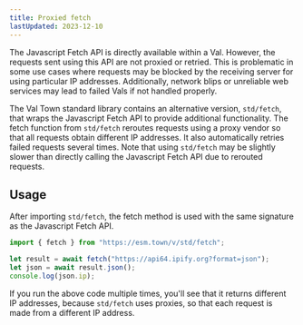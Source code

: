 ```yaml
---
title: Proxied fetch
lastUpdated: 2023-12-10
---
```



The Javascript Fetch API is directly available within a Val. However, the requests sent using this API are not proxied or retried. This is problematic in some use cases where requests may be blocked by the receiving server for using particular IP addresses. Additionally, network blips or unreliable web services may lead to failed Vals if not handled properly.

The Val Town standard library contains an alternative version, `std/fetch`, that wraps the Javascript Fetch API to provide additional functionality. The fetch function from `std/fetch` reroutes requests using a proxy vendor so that all requests obtain different IP addresses. It also automatically retries failed requests several times. Note that using `std/fetch` may be slightly slower than directly calling the Javascript Fetch API due to rerouted requests.

## Usage

After importing `std/fetch`, the fetch method is used with the same signature as the Javascript Fetch API.

```ts val
import { fetch } from "https://esm.town/v/std/fetch";

let result = await fetch("https://api64.ipify.org?format=json");
let json = await result.json();
console.log(json.ip);
```

If you run the above code multiple times, you'll see that it returns different IP addresses, because `std/fetch` uses proxies, so that each request is made from a different IP address.
